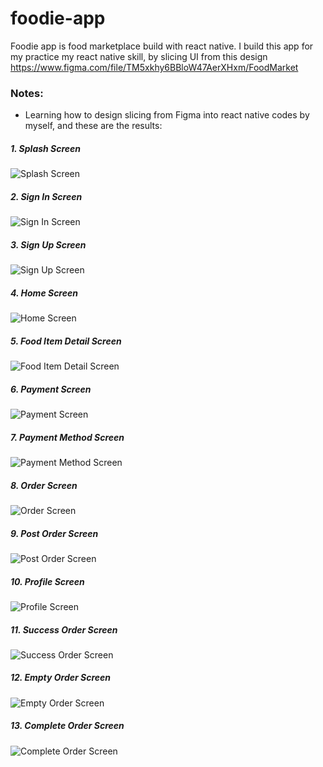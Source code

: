 # foodie-app
Foodie app is food marketplace build with react native. I build this app for my practice my react native skill, by slicing UI from this design https://www.figma.com/file/TM5xkhy6BBloW47AerXHxm/FoodMarket

### Notes:
- Learning how to design slicing from Figma into react native codes by myself, and these are the results:

##### 1. Splash Screen
![Splash Screen](https://pbs.twimg.com/media/EmTQohGVcAABCVu?format=png&name=small)

##### 2. Sign In Screen
![Sign In Screen](https://pbs.twimg.com/media/EmTQpCHU4AAjqOf?format=jpg&name=large)

##### 3. Sign Up Screen
![Sign Up Screen](https://pbs.twimg.com/media/EmTQpPBU8AAjEaM?format=jpg&name=large)

##### 4. Home Screen
![Home Screen](https://pbs.twimg.com/media/EmTQo0qVcAEUb__?format=jpg&name=large)

##### 5. Food Item Detail Screen
![Food Item Detail Screen](https://pbs.twimg.com/media/EmYkDaBVMAEJPJX?format=jpg&name=large)

##### 6. Payment Screen
![Payment Screen](https://pbs.twimg.com/media/EmiJr9UVoAA_qkn?format=jpg&name=small)

##### 7. Payment Method Screen
![Payment Method Screen](https://pbs.twimg.com/media/EmiJsJRU0AEucL0?format=jpg&name=large)

##### 8. Order Screen
![Order Screen](https://pbs.twimg.com/media/EmYkDoEU8AA7Hvi?format=jpg&name=large)

##### 9. Post Order Screen
![Post Order Screen](https://pbs.twimg.com/media/EmYkD2HU4AAPDAJ?format=jpg&name=large)

##### 10. Profile Screen
![Profile Screen](https://pbs.twimg.com/media/EmdJGFvVkAM-v8B?format=jpg&name=small)

##### 11. Success Order Screen
![Success Order Screen](https://pbs.twimg.com/media/EmdJGUVVkAEtjYH?format=jpg&name=large)

##### 12. Empty Order Screen
![Empty Order Screen](https://pbs.twimg.com/media/EmdJGjAU8AA0CWL?format=jpg&name=large)

##### 13. Complete Order Screen
![Complete Order Screen](https://pbs.twimg.com/media/EmdJGxAVgAYU2Xt?format=jpg&name=large)
